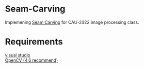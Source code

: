 # Seam-Carving
Implemening [Seam Carving](https://en.wikipedia.org/wiki/Seam_carving) for CAU-2022 image processing class.

# Requirements
[visual studio](https://visualstudio.microsoft.com/)  
[OpenCV (4.6 recommend)](https://towardsdatascience.com/install-and-configure-opencv-4-2-0-in-windows-10-vc-d132c52063a1)  
